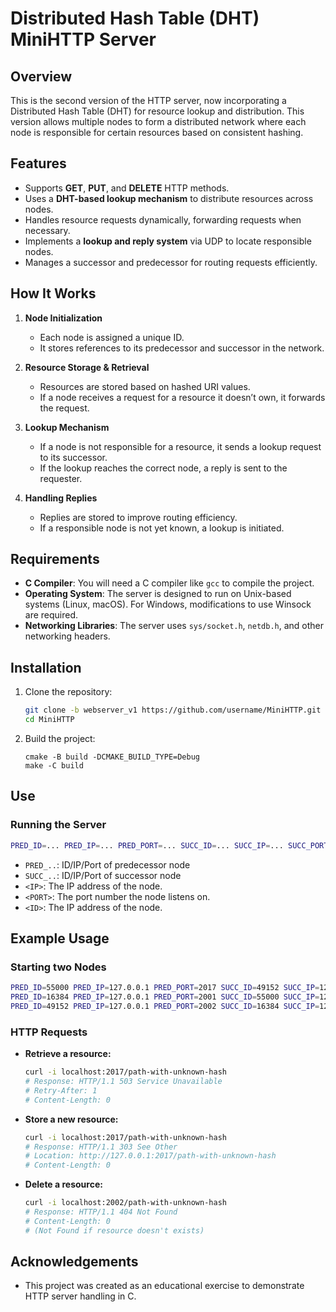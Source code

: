 # Distributed Hash Table (DHT) MiniHTTP Server

## Overview

This is the second version of the HTTP server, now incorporating a Distributed Hash Table (DHT) for resource lookup and distribution. This version allows multiple nodes to form a distributed network where each node is responsible for certain resources based on consistent hashing.

## Features

- Supports **GET**, **PUT**, and **DELETE** HTTP methods.
- Uses a **DHT-based lookup mechanism** to distribute resources across nodes.
- Handles resource requests dynamically, forwarding requests when necessary.
- Implements a **lookup and reply system** via UDP to locate responsible nodes.
- Manages a successor and predecessor for routing requests efficiently.

## How It Works

1. **Node Initialization**

   - Each node is assigned a unique ID.
   - It stores references to its predecessor and successor in the network.

2. **Resource Storage & Retrieval**

   - Resources are stored based on hashed URI values.
   - If a node receives a request for a resource it doesn’t own, it forwards the request.

3. **Lookup Mechanism**

   - If a node is not responsible for a resource, it sends a lookup request to its successor.
   - If the lookup reaches the correct node, a reply is sent to the requester.

4. **Handling Replies**

   - Replies are stored to improve routing efficiency.
   - If a responsible node is not yet known, a lookup is initiated.
## Requirements

- **C Compiler**: You will need a C compiler like `gcc` to compile the project.
- **Operating System**: The server is designed to run on Unix-based systems (Linux, macOS). For Windows, modifications to use Winsock are required.
- **Networking Libraries**: The server uses `sys/socket.h`, `netdb.h`, and other networking headers.
  
## Installation

1. Clone the repository:
   ```bash
   git clone -b webserver_v1 https://github.com/username/MiniHTTP.git
   cd MiniHTTP
2. Build the project:
   ```
   cmake -B build -DCMAKE_BUILD_TYPE=Debug
   make -C build
## Use

### Running the Server

```sh
PRED_ID=... PRED_IP=... PRED_PORT=... SUCC_ID=... SUCC_IP=... SUCC_PORT=... ./build/webserver <IP> <PORT> <ID>
```
- `PRED_..`: ID/IP/Port of predecessor node
- `SUCC_..`: ID/IP/Port of successor node
- `<IP>`: The IP address of the node.
- `<PORT>`: The port number the node listens on.
- `<ID>`: The IP address of the node.

## Example Usage

### Starting two Nodes

```sh
PRED_ID=55000 PRED_IP=127.0.0.1 PRED_PORT=2017 SUCC_ID=49152 SUCC_IP=127.0.0.1 SUCC_PORT=2002 ./build/webserver 127.0.0.1 2001 16384
PRED_ID=16384 PRED_IP=127.0.0.1 PRED_PORT=2001 SUCC_ID=55000 SUCC_IP=127.0.0.1 SUCC_PORT=2017 ./build/webserver 127.0.0.1 2002 49152
PRED_ID=49152 PRED_IP=127.0.0.1 PRED_PORT=2002 SUCC_ID=16384 SUCC_IP=127.0.0.1 SUCC_PORT=2001 ./build/webserver 127.0.0.1 2017 55000
```

### HTTP Requests

- **Retrieve a resource:**
  ```sh
  curl -i localhost:2017/path-with-unknown-hash
  # Response: HTTP/1.1 503 Service Unavailable
  # Retry-After: 1
  # Content-Length: 0
  ```
- **Store a new resource:**
  ```sh
  curl -i localhost:2017/path-with-unknown-hash
  # Response: HTTP/1.1 303 See Other
  # Location: http://127.0.0.1:2017/path-with-unknown-hash
  # Content-Length: 0
  ```
- **Delete a resource:**
  ```sh
  curl -i localhost:2002/path-with-unknown-hash
  # Response: HTTP/1.1 404 Not Found 
  # Content-Length: 0
  # (Not Found if resource doesn't exists)
  ```
  
## Acknowledgements

- This project was created as an educational exercise to demonstrate HTTP server handling in C.

